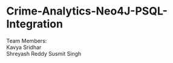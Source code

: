 # Crime-Analytics-Neo4J-PSQL-Integration
Team Members:  
Kavya Sridhar                            
Shreyash Reddy
Susmit Singh

